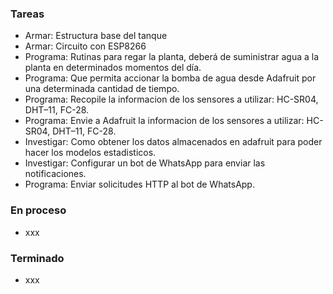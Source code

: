 ### Tareas
- Armar: Estructura base del tanque
- Armar: Circuito con ESP8266
- Programa: Rutinas para regar la planta, deberá de suministrar agua a la planta en determinados momentos del día.
- Programa: Que permita accionar la bomba de agua desde Adafruit por una determinada cantidad de tiempo.
- Programa: Recopile la informacion de los sensores a utilizar: HC-SR04, DHT–11, FC-28.
- Programa: Envie a Adafruit la informacion de los sensores a utilizar: HC-SR04, DHT–11, FC-28.
- Investigar: Como obtener los datos almacenados en adafruit para poder hacer los modelos estadisticos.
- Investigar: Configurar un bot de WhatsApp para enviar las notificaciones.
- Programa: Enviar solicitudes HTTP al bot de WhatsApp.

### En proceso
- xxx

### Terminado
- xxx